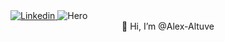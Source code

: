 <a href="https://www.linkedin.com/in/alex-altuve-delgado-b1a212288/" target="_blank">
    <img src="https://camo.githubusercontent.com/b0ad087e4c4b7f3b3326219662aacea3678ef0fff4a217929579e26933de33e4/68747470733a2f2f696d672e736869656c64732e696f2f62616467652f2d4c696e6b6564496e2d626c75653f7374796c653d666c6174266c6f676f3d4c696e6b6564696e266c6f676f436f6c6f723d7768697465" alt="Linkedin" data-canonical-src="https://img.shields.io/badge/-LinkedIn-blue?style=flat&amp;logo=Linkedin&amp;logoColor=white" style="max-width: 100%;">
</a>
<img src="https://wallpapers.com/images/hd/coder-and-caffeine-a2o00zzemelbatib.jpg" alt="Hero" data-canonical-src="https://imgur.com/I9Khvpw.png" style="max-width: 100%;" />

<center>👋 Hi, I’m @Alex-Altuve</center>

